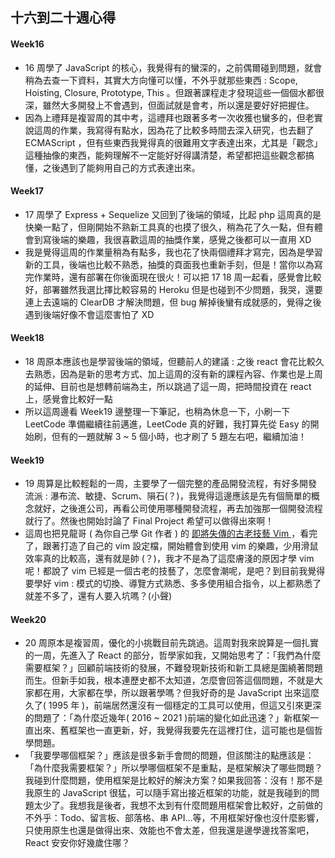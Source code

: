 ## 十六到二十週心得

#### Week16
- 16 周學了 JavaScript 的核心，我覺得有的蠻深的，之前偶爾碰到問題，就會稍為去查一下資料，其實大方向懂可以懂，不外乎就那些東西 : Scope, Hoisting, Closure, Prototype, This 。但跟著課程走才發現這些一個個水都很深，雖然大多開發上不會遇到，但面試就是會考，所以還是要好好把握住。
- 因為上禮拜是複習周的其中考，這禮拜也跟著多考一次收獲也蠻多的，但老實說這周的作業，我寫得有點水，因為花了比較多時間去深入研究，也去翻了 ECMAScript ，但有些東西我覺得真的很難用文字表達出來，尤其是「觀念」這種抽像的東西，能夠理解不一定能好好得講清楚，希望都把這些觀念都搞懂，之後遇到了能夠用自己的方式表達出來。

#### Week17
- 17 周學了 Express + Sequelize 又回到了後端的領域，比起 php 這周真的是快樂一點了，但剛開始不熟新工具真的也摸了很久，稍為花了久一點，但有體會到寫後端的樂趣，我很喜歡這周的抽獎作業，感覺之後都可以一直用 XD
- 我是覺得這周的作業量稍為有點多，我也花了快兩個禮拜才寫完，因為是學習新的工具，後端也比較不熟悉，抽獎的頁面我也重新手刻，但是！當你以為寫完作業時，還有部署在你後面現在很火！可以把 17 18 周一起看，感覺會比較好，部署雖然我選比擇比較容易的 Heroku 但是也碰到不少問題，我哭，還要連上去遠端的 ClearDB 才解決問題，但 bug 解掉後蠻有成就感的，覺得之後遇到後端好像不會這麼害怕了 XD


#### Week18
- 18 周原本應該也是學習後端的領域，但聽前人的建議 : 之後 react 會花比較久去熟悉，因為是新的思考方式、加上這周的沒有新的課程內容、作業也是上周的延伸、目前也是想轉前端為主，所以跳過了這一周，把時間投資在 react 上，感覺會比較好一點
- 所以這周邊看 Week19 邊整理一下筆記，也稍為休息一下，小刷一下 LeetCode 準備繼續往前邁進，LeetCode 真的好難，我打算先從 Easy 的開始刷，但有的一題就解 3 ~ 5 個小時，也才刷了 5 題左右吧，繼續加油！


#### Week19
- 19 周算是比較輕鬆的一周，主要學了一個完整的產品開發流程，有好多開發流派 : 瀑布流、敏捷、Scrum、隕石(？)，我覺得這邊應該是先有個簡單的概念就好，之後進公司，再看公司使用哪種開發流程，再去加強那一個開發流程就行了。然後也開始討論了 Final Project 希望可以做得出來啊！
- 這周也把見龍哥 ( 為你自己學 Git 作者 ) 的 [即將失傳的古老技藝 Vim ](https://ithelp.ithome.com.tw/users/20065770/ironman/2866) ，看完了，跟著打造了自己的 vim 設定檔，開始體會到使用 vim 的樂趣，少用滑鼠效率真的比較高，還有就是帥 (？)，我才不是為了這麼膚淺的原因才學 vim 呢！都說了 vim 已經是一個古老的技藝了，怎麼會潮呢，是吧？到目前我覺得要學好 vim : 模式的切換、導覽方式熟悉、多多使用組合指令，以上都熟悉了就差不多了，還有人要入坑嗎？(小聲)


#### Week20
- 20 周原本是複習周，優化的小挑戰目前先跳過。這周對我來說算是一個扎實的一周，先進入了 React 的部分，哲學家如我，又開始思考了：「我們為什麼需要框架？」回顧前端技術的發展，不難發現新技術和新工具總是圍繞著問題而生。但新手如我，根本連歷史都不太知道，怎麼會回答這個問題，不就是大家都在用，大家都在學，所以跟著學嗎？但我好奇的是 JavaScript 出來這麼久了( 1995 年 )，前端居然還沒有一個穩定的工具可以使用，但這又引來更深的問題了：「為什麼近幾年( 2016 ~ 2021 )前端的變化如此迅速？」新框架一直出來、舊框架也一直更新，好，我覺得我要先在這裡打住，這可能也是個哲學問題。
- 「我要學哪個框架？」應該是很多新手會問的問題，但該關注的點應該是：「為什麼我需要框架？」所以學哪個框架不是重點，是框架解決了哪些問題？我碰到什麼問題，使用框架是比較好的解決方案？如果我回答：沒有！那不是我原生的 JavaScript 很猛，可以隨手寫出接近框架的功能，就是我碰到的問題太少了。我想我是後者，我想不太到有什麼問題用框架會比較好，之前做的不外乎：Todo、留言板、部落格、串 API...等，不用框架好像也沒什麼影響，只使用原生也還是做得出來、效能也不會太差，但我還是邊學邊找答案吧，React 安安你好幾歲住哪？

